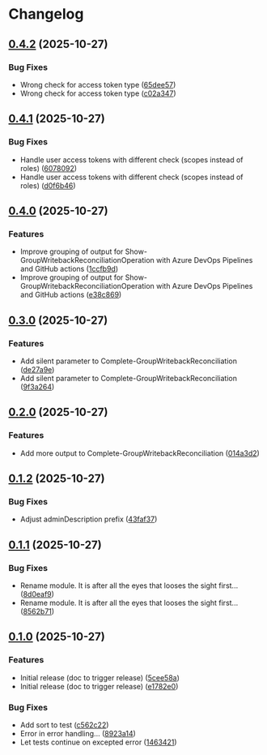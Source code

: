 # Changelog

## [0.4.2](https://github.com/fortytwoservices/powershell-module-groupwritebackreconciliation/compare/v0.4.1...v0.4.2) (2025-10-27)


### Bug Fixes

* Wrong check for access token type ([65dee57](https://github.com/fortytwoservices/powershell-module-groupwritebackreconciliation/commit/65dee573f86ca6ba10ab7ec623f07148eaa4a2d4))
* Wrong check for access token type ([c02a347](https://github.com/fortytwoservices/powershell-module-groupwritebackreconciliation/commit/c02a347ed2bd97a5e91c5617b3cdcc492c739e8d))

## [0.4.1](https://github.com/fortytwoservices/powershell-module-groupwritebackreconciliation/compare/v0.4.0...v0.4.1) (2025-10-27)


### Bug Fixes

* Handle user access tokens with different check (scopes instead of roles) ([6078092](https://github.com/fortytwoservices/powershell-module-groupwritebackreconciliation/commit/6078092ea112f6daef17dda546b0546832726f1e))
* Handle user access tokens with different check (scopes instead of roles) ([d0f6b46](https://github.com/fortytwoservices/powershell-module-groupwritebackreconciliation/commit/d0f6b4633008831c8fbb0cf993d17fde066f0d42))

## [0.4.0](https://github.com/fortytwoservices/powershell-module-groupwritebackreconciliation/compare/v0.3.0...v0.4.0) (2025-10-27)


### Features

* Improve grouping of output for Show-GroupWritebackReconciliationOperation with Azure DevOps Pipelines and GitHub actions ([1ccfb9d](https://github.com/fortytwoservices/powershell-module-groupwritebackreconciliation/commit/1ccfb9df090286e46168479bf2a393b9d61160b2))
* Improve grouping of output for Show-GroupWritebackReconciliationOperation with Azure DevOps Pipelines and GitHub actions ([e38c869](https://github.com/fortytwoservices/powershell-module-groupwritebackreconciliation/commit/e38c86985833c6badd58e56bb8192f58d06b21b2))

## [0.3.0](https://github.com/fortytwoservices/powershell-module-groupwritebackreconciliation/compare/v0.2.0...v0.3.0) (2025-10-27)


### Features

* Add silent parameter to Complete-GroupWritebackReconciliation ([de27a9e](https://github.com/fortytwoservices/powershell-module-groupwritebackreconciliation/commit/de27a9e70d17dc2520788f8e366b80d1e6784025))
* Add silent parameter to Complete-GroupWritebackReconciliation ([9f3a264](https://github.com/fortytwoservices/powershell-module-groupwritebackreconciliation/commit/9f3a2648b53b6e13c49ba59c7542f386acc0dc02))

## [0.2.0](https://github.com/fortytwoservices/powershell-module-groupwritebackreconciliation/compare/v0.1.2...v0.2.0) (2025-10-27)


### Features

* Add more output to Complete-GroupWritebackReconciliation ([014a3d2](https://github.com/fortytwoservices/powershell-module-groupwritebackreconciliation/commit/014a3d2a0bc199473a8d688e2bd2f635640a14b2))

## [0.1.2](https://github.com/fortytwoservices/powershell-module-groupwritebackreconciliation/compare/v0.1.1...v0.1.2) (2025-10-27)


### Bug Fixes

* Adjust adminDescription prefix ([43faf37](https://github.com/fortytwoservices/powershell-module-groupwritebackreconciliation/commit/43faf37b4ec756ac11f3e02f73f281f511bebada))

## [0.1.1](https://github.com/fortytwoservices/powershell-module-groupwritebackconsolidation/compare/v0.1.0...v0.1.1) (2025-10-27)


### Bug Fixes

* Rename module. It is after all the eyes that looses the sight first... ([8d0eaf9](https://github.com/fortytwoservices/powershell-module-groupwritebackconsolidation/commit/8d0eaf94d162707e4c63d0e54516784a51e2d555))
* Rename module. It is after all the eyes that looses the sight first... ([8562b71](https://github.com/fortytwoservices/powershell-module-groupwritebackconsolidation/commit/8562b7104a189440bac7b38e7cc977251f2032ab))

## [0.1.0](https://github.com/fortytwoservices/powershell-module-GroupWritebackReconciliation/compare/v0.0.1...v0.1.0) (2025-10-27)


### Features

* Initial release (doc to trigger release) ([5cee58a](https://github.com/fortytwoservices/powershell-module-GroupWritebackReconciliation/commit/5cee58a8d1c7ac1be110f252687fdee7652305bc))
* Initial release (doc to trigger release) ([e1782e0](https://github.com/fortytwoservices/powershell-module-GroupWritebackReconciliation/commit/e1782e0a89f33005643a8e0c656c3ccde59f452c))


### Bug Fixes

* Add sort to test ([c562c22](https://github.com/fortytwoservices/powershell-module-GroupWritebackReconciliation/commit/c562c2255e60c2af0d7abfc8dce6fdefb9b3dd51))
* Error in error handling... ([8923a14](https://github.com/fortytwoservices/powershell-module-GroupWritebackReconciliation/commit/8923a14d6cafa6f85ea718b4de60a5d8d623dff1))
* Let tests continue on excepted error ([1463421](https://github.com/fortytwoservices/powershell-module-GroupWritebackReconciliation/commit/1463421497f0bd56dd89b7525d7e1067b1a847a0))
